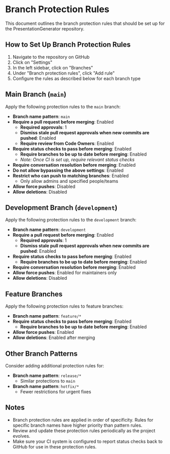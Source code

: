 # Branch Protection Rules

This document outlines the branch protection rules that should be set up for the PresentationGenerator repository.

## How to Set Up Branch Protection Rules

1. Navigate to the repository on GitHub
2. Click on "Settings"
3. In the left sidebar, click on "Branches"
4. Under "Branch protection rules", click "Add rule"
5. Configure the rules as described below for each branch type

## Main Branch (`main`)

Apply the following protection rules to the `main` branch:

- **Branch name pattern**: `main`
- **Require a pull request before merging**: Enabled
  - **Required approvals**: 1
  - **Dismiss stale pull request approvals when new commits are pushed**: Enabled
  - **Require review from Code Owners**: Enabled
- **Require status checks to pass before merging**: Enabled
  - **Require branches to be up to date before merging**: Enabled
  - _Note: Once CI is set up, require relevant status checks_
- **Require conversation resolution before merging**: Enabled
- **Do not allow bypassing the above settings**: Enabled
- **Restrict who can push to matching branches**: Enabled
  - Only allow admins and specified people/teams
- **Allow force pushes**: Disabled
- **Allow deletions**: Disabled

## Development Branch (`development`)

Apply the following protection rules to the `development` branch:

- **Branch name pattern**: `development`
- **Require a pull request before merging**: Enabled
  - **Required approvals**: 1
  - **Dismiss stale pull request approvals when new commits are pushed**: Enabled
- **Require status checks to pass before merging**: Enabled
  - **Require branches to be up to date before merging**: Enabled
- **Require conversation resolution before merging**: Enabled
- **Allow force pushes**: Enabled for maintainers only
- **Allow deletions**: Disabled

## Feature Branches

Apply the following protection rules to feature branches:

- **Branch name pattern**: `feature/*`
- **Require status checks to pass before merging**: Enabled
  - **Require branches to be up to date before merging**: Enabled
- **Allow force pushes**: Enabled
- **Allow deletions**: Enabled after merging

## Other Branch Patterns

Consider adding additional protection rules for:

- **Branch name pattern**: `release/*`
  - Similar protections to `main`
- **Branch name pattern**: `hotfix/*`
  - Fewer restrictions for urgent fixes

## Notes

- Branch protection rules are applied in order of specificity. Rules for specific branch names have higher priority than pattern rules.
- Review and update these protection rules periodically as the project evolves.
- Make sure your CI system is configured to report status checks back to GitHub for use in these protection rules.
